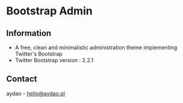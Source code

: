 # Bootstrap Admin

## Information

* A free, clean and minimalistic administration theme implementing Twitter's Bootstrap
* Twitter Bootstrap version : 2.2.1

## Contact

aydao - hello@aydao.pl